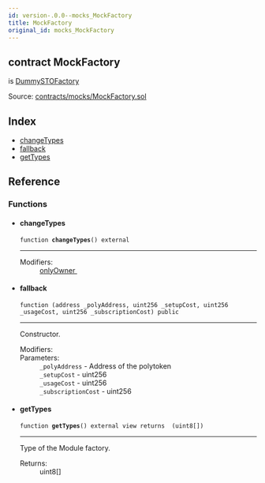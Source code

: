 ```yaml
---
id: version-.0.0--mocks_MockFactory
title: MockFactory
original_id: mocks_MockFactory
---
```


<div class="contract-doc"><div class="contract"><h2 class="contract-header"><span class="contract-kind">contract</span> MockFactory</h2><p class="base-contracts"><span>is</span> <a href="mocks_DummySTOFactory.html">DummySTOFactory</a></p><div class="source">Source: <a href="https://github.com/PolymathNetwork/polymath-core/blob/v2.1.0/contracts/mocks/MockFactory.sol" target="_blank">contracts/mocks/MockFactory.sol</a></div></div><div class="index"><h2>Index</h2><ul><li><a href="mocks_MockFactory.html#changeTypes">changeTypes</a></li><li><a href="mocks_MockFactory.html#">fallback</a></li><li><a href="mocks_MockFactory.html#getTypes">getTypes</a></li></ul></div><div class="reference"><h2>Reference</h2><div class="functions"><h3>Functions</h3><ul><li><div class="item function"><span id="changeTypes" class="anchor-marker"></span><h4 class="name">changeTypes</h4><div class="body"><code class="signature">function <strong>changeTypes</strong><span>() </span><span>external </span></code><hr/><dl><dt><span class="label-modifiers">Modifiers:</span></dt><dd><a href="es_openzeppelin-solidity_contracts_ownership_Ownable.html#onlyOwner">onlyOwner </a></dd></dl></div></div></li><li><div class="item function"><span id="fallback" class="anchor-marker"></span><h4 class="name">fallback</h4><div class="body"><code class="signature">function <strong></strong><span>(address _polyAddress, uint256 _setupCost, uint256 _usageCost, uint256 _subscriptionCost) </span><span>public </span></code><hr/><div class="description"><p>Constructor.</p></div><dl><dt><span class="label-modifiers">Modifiers:</span></dt><dd></dd><dt><span class="label-parameters">Parameters:</span></dt><dd><div><code>_polyAddress</code> - Address of the polytoken</div><div><code>_setupCost</code> - uint256</div><div><code>_usageCost</code> - uint256</div><div><code>_subscriptionCost</code> - uint256</div></dd></dl></div></div></li><li><div class="item function"><span id="getTypes" class="anchor-marker"></span><h4 class="name">getTypes</h4><div class="body"><code class="signature">function <strong>getTypes</strong><span>() </span><span>external </span><span>view </span><span>returns  (uint8[]) </span></code><hr/><div class="description"><p>Type of the Module factory.</p></div><dl><dt><span class="label-return">Returns:</span></dt><dd>uint8[]</dd></dl></div></div></li></ul></div></div></div>
